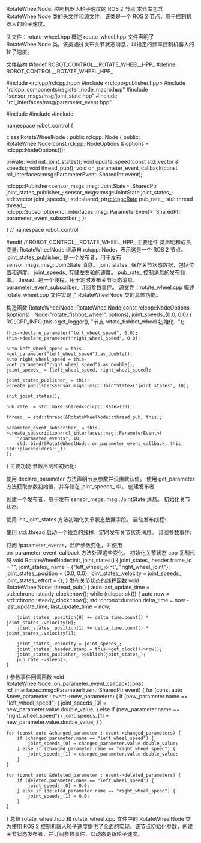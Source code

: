 RotateWheelNode: 控制机器人轮子速度的 ROS 2 节点
本仓库包含 RotateWheelNode 类的头文件和源文件，该类是一个 ROS 2 节点，用于控制机器人的轮子速度。

头文件：rotate_wheel.hpp
概述
rotate_wheel.hpp 文件声明了 RotateWheelNode 类。该类通过发布关节状态消息，以指定的频率控制机器人的轮子速度。

文件结构
#ifndef ROBOT_CONTROL__ROTATE_WHEEL_HPP_
#define ROBOT_CONTROL__ROTATE_WHEEL_HPP_

#include <rclcpp/rclcpp.hpp>
#include <rclcpp/publisher.hpp>
#include "rclcpp_components/register_node_macro.hpp"
#include "sensor_msgs/msg/joint_state.hpp"
#include "rcl_interfaces/msg/parameter_event.hpp"

#include <thread>
#include <chrono>
#include <vector>

namespace robot_control {

class RotateWheelNode : public rclcpp::Node {
public:
  RotateWheelNode(const rclcpp::NodeOptions & options = rclcpp::NodeOptions());

private:
  void init_joint_states();
  void update_speed(const std::vector<double> & speeds);
  void thread_pub();
  void on_parameter_event_callback(const rcl_interfaces::msg::ParameterEvent::SharedPtr event);

  rclcpp::Publisher<sensor_msgs::msg::JointState>::SharedPtr joint_states_publisher_;
  sensor_msgs::msg::JointState joint_states_;
  std::vector<double> joint_speeds_;
  std::shared_ptr<rclcpp::Rate> pub_rate_;
  std::thread thread_;
  rclcpp::Subscription<rcl_interfaces::msg::ParameterEvent>::SharedPtr parameter_event_subscriber_;
};

}  // namespace robot_control

#endif  // ROBOT_CONTROL__ROTATE_WHEEL_HPP_
主要组件
类声明和成员变量:
RotateWheelNode 继承自 rclcpp::Node，表示这是一个 ROS 2 节点。
joint_states_publisher_ 是一个发布者，用于发布 sensor_msgs::msg::JointState 消息。
joint_states_ 保存关节状态数据，包括位置和速度。
joint_speeds_ 存储左右轮的速度。
pub_rate_ 控制消息的发布频率。
thread_ 是一个线程，用于定时发布关节状态消息。
parameter_event_subscriber_ 订阅参数事件。
源文件：rotate_wheel.cpp
概述
rotate_wheel.cpp 文件实现了 RotateWheelNode 类的具体功能。

构造函数
RotateWheelNode::RotateWheelNode(const rclcpp::NodeOptions &options)
    : Node("rotate_fishbot_wheel", options), joint_speeds_{0.0, 0.0} {
    RCLCPP_INFO(this->get_logger(), "节点 rotate_fishbot_wheel 初始化...");

    this->declare_parameter("left_wheel_speed", 0.0);
    this->declare_parameter("right_wheel_speed", 0.0);

    auto left_wheel_speed = this->get_parameter("left_wheel_speed").as_double();
    auto right_wheel_speed = this->get_parameter("right_wheel_speed").as_double();
    joint_speeds_ = {left_wheel_speed, right_wheel_speed};

    joint_states_publisher_ = this->create_publisher<sensor_msgs::msg::JointState>("joint_states", 10);

    init_joint_states();

    pub_rate_ = std::make_shared<rclcpp::Rate>(30);

    thread_ = std::thread(&RotateWheelNode::thread_pub, this);

    parameter_event_subscriber_ = this->create_subscription<rcl_interfaces::msg::ParameterEvent>(
        "/parameter_events", 10,
        std::bind(&RotateWheelNode::on_parameter_event_callback, this, std::placeholders::_1)
    );
}
主要功能
参数声明和初始化:

使用 declare_parameter 方法声明节点参数并设置默认值。
使用 get_parameter 方法获取参数初始值，并存储在 joint_speeds_ 中。
创建发布者:

创建一个发布者，用于发布 sensor_msgs::msg::JointState 消息。
初始化关节状态:

使用 init_joint_states 方法初始化关节状态数据字段。
启动发布线程:

使用 std::thread 启动一个独立的线程，定时发布关节状态消息。
订阅参数事件:

订阅 /parameter_events，监听参数变化，并使用 on_parameter_event_callback 方法处理这些变化。
初始化关节状态
cpp
复制代码
void RotateWheelNode::init_joint_states() {
    joint_states_.header.frame_id = "";
    joint_states_.name = {"left_wheel_joint", "right_wheel_joint"};
    joint_states_.position = {0.0, 0.0};
    joint_states_.velocity = joint_speeds_;
    joint_states_.effort = {};
}
发布关节状态的线程函数
void RotateWheelNode::thread_pub() {
    auto last_update_time = std::chrono::steady_clock::now();
    while (rclcpp::ok()) {
        auto now = std::chrono::steady_clock::now();
        std::chrono::duration<double> delta_time = now - last_update_time;
        last_update_time = now;

        joint_states_.position[0] += delta_time.count() * joint_states_.velocity[0];
        joint_states_.position[1] += delta_time.count() * joint_states_.velocity[1];

        joint_states_.velocity = joint_speeds_;
        joint_states_.header.stamp = this->get_clock()->now();
        joint_states_publisher_->publish(joint_states_);
        pub_rate_->sleep();
    }
}
参数事件回调函数
void RotateWheelNode::on_parameter_event_callback(const rcl_interfaces::msg::ParameterEvent::SharedPtr event) {
    for (const auto &new_parameter : event->new_parameters) {
        if (new_parameter.name == "left_wheel_speed") {
            joint_speeds_[0] = new_parameter.value.double_value;
        } else if (new_parameter.name == "right_wheel_speed") {
            joint_speeds_[1] = new_parameter.value.double_value;
        }
    }

    for (const auto &changed_parameter : event->changed_parameters) {
        if (changed_parameter.name == "left_wheel_speed") {
            joint_speeds_[0] = changed_parameter.value.double_value;
        } else if (changed_parameter.name == "right_wheel_speed") {
            joint_speeds_[1] = changed_parameter.value.double_value;
        }
    }

    for (const auto &deleted_parameter : event->deleted_parameters) {
        if (deleted_parameter.name == "left_wheel_speed") {
            joint_speeds_[0] = 0.0;
        } else if (deleted_parameter.name == "right_wheel_speed") {
            joint_speeds_[1] = 0.0;
        }
    }
}
总结
rotate_wheel.hpp 和 rotate_wheel.cpp 文件中的 RotateWheelNode 类为使用 ROS 2 控制机器人轮子速度提供了全面的实现。该节点初始化参数，创建关节状态发布者，并订阅参数事件，以动态更新轮子速度。
